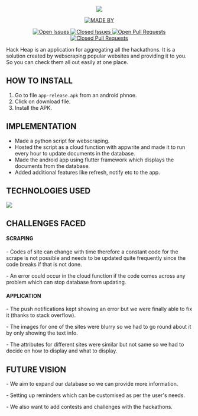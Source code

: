 <p align="center">
  <a href="https://github.com/Infinil/Hack-Heap">
    <img src="https://i.imgur.com/6fRzGCt.jpgt" > 
  </a>
</p>

<p align="center">
  <a href="https://github.com/Infinil/Hack-Heap">
    <img src ="https://img.shields.io/badge/Made%20By-DumbDuo-red" alt = "MADE BY">

<p align="center">
  <a href="https://github.com/Infinil/Hack-Heap">
    <img src ="https://img.shields.io/github/issues-raw/Infinil/Hack-Heap" alt = "Open Issues">
    <img src ="https://img.shields.io/github/issues-closed-raw/Infinil/Hack-Heap" alt = "Closed Issues">
    <img src ="https://img.shields.io/github/issues-pr-raw/Infinil/Hack-Heap" alt = "Open Pull Requests">
    <img src ="https://img.shields.io/github/issues-pr-closed/Infinil/Hack-Heap" alt = "Closed Pull Requests">
  </a>
 </p>

Hack Heap is an application for aggregating all the hackathons. It is a solution created by webscraping popular websites and providing it to you. So you can check them all out easily at one place.

## HOW TO INSTALL
1) Go to file `app-release.apk` from an android phnoe.
2) Click on download file.
3) Install the APK.

## IMPLEMENTATION
* Made a python script for webscraping.
* Hosted the script as a cloud function with appwrite and made it to run every hour to update documents in the database.
* Made the android app using flutter framework which displays the documents from the database.
* Added additional features like refresh, notify etc to the app.
    
    
## TECHNOLOGIES USED
  <p align="left">
  <a href="https://github.com/Infinil/Hack-Heap">
    <img src="https://i.imgur.com/v7F34Yn.jpg"> 
  </a>
</p>

## CHALLENGES FACED

#### SCRAPING
<p> - Codes of site can change with time therefore a constant code for the scrape is not possible and needs to be updated quite frequently since the code breaks if that is not done. </p>
    <p>    - An error could occur in the cloud function if the code comes across any problem which can stop database from updating. </p>
    
#### APPLICATION
<p> - The push notifications kept showing an error but we were finally able to fix it (thanks to stack overflow).
<p> - The images for one of the sites were blurry so we had to go round about it by only showing the text info.
<p> - The attributes for different sites were similar but not same so we had to decide on how to display and what to display. </p>

## FUTURE VISION
<p> - We aim to expand our database so we can provide more information.
<p> - Setting up reminders which can be customised as per the user's needs.
<p> - We also want to add contests and challenges with the hackathons.
